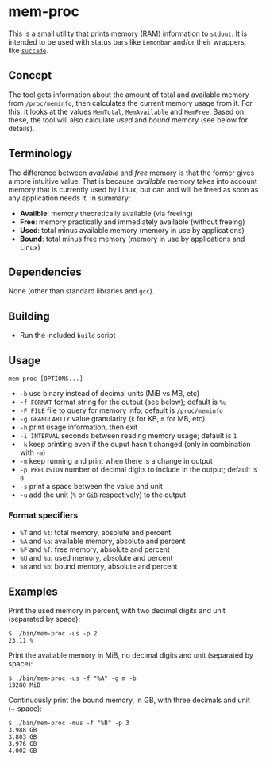 # mem-proc

This is a small utility that prints memory (RAM) information to `stdout`.
It is intended to be used with status bars like `Lemonbar` and/or their 
wrappers, like [`succade`](https://github.com/domsson/succade).

## Concept 

The tool gets information about the amount of total and available memory from 
`/proc/meminfo`, then calculates the current memory usage from it. For this, it 
looks at the values `MemTotal`, `MemAvailable` and `MemFree`. Based on these, 
the tool will also calculate _used_ and _bound_ memory (see below for details).

## Terminology

The difference between _available_ and _free_ memory is that the former gives
a more intuitive value. That is because _available_ memory takes into account 
memory that is currently used by Linux, but can and will be freed as soon as 
any application needs it. In summary:

 - **Availble**: memory theoretically available (via freeing)
 - **Free**: memory practically and immediately available (without freeing)
 - **Used**: total minus available memory (memory in use by applications)
 - **Bound**: total minus free memory (memory in use by applications and Linux)

## Dependencies

None (other than standard libraries and `gcc`).

## Building

- Run the included `build` script

## Usage

    mem-proc [OPTIONS...]

- `-b` use binary instead of decimal units (MiB vs MB, etc)
- `-f FORMAT` format string for the output (see below); default is `%u`
- `-F FILE` file to query for memory info; default is `/proc/meminfo`
- `-g GRANULARITY` value granularity (`k` for KB, `m` for MB, etc)
- `-h` print usage information, then exit
- `-i INTERVAL` seconds between reading memory usage; default is `1`
- `-k` keep printing even if the ouput hasn't changed (only in combination with `-m`)
- `-m` keep running and print when there is a change in output
- `-p PRECISION` number of decimal digits to include in the output; default is `0`
- `-s` print a space between the value and unit
- `-u` add the unit (`%` or `GiB` respectively) to the output

### Format specifiers

- `%T` and `%t`: total memory, absolute and percent
- `%A` and `%a`: available memory, absolute and percent
- `%F` and `%f`: free memory, absolute and percent
- `%U` and `%u`: used memory, absolute and percent
- `%B` and `%b`: bound memory, absolute and percent

## Examples

Print the used memory in percent, with two decimal digits and unit (separated by space):

    $ ./bin/mem-proc -us -p 2
    23.11 %
   
Print the available memory in MiB, no decimal digits and unit (separated by space):

    $ ./bin/mem-proc -us -f "%A" -g m -b
    13280 MiB

Continuously print the bound memory, in GB, with three decimals and unit (+ space):

    $ ./bin/mem-proc -mus -f "%B" -p 3
    3.988 GB
    3.803 GB
    3.976 GB
    4.002 GB

